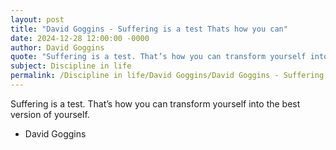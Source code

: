```yaml
---
layout: post
title: "David Goggins - Suffering is a test Thats how you can"
date: 2024-12-28 12:00:00 -0000
author: David Goggins
quote: "Suffering is a test. That’s how you can transform yourself into the best version of yourself."
subject: Discipline in life
permalink: /Discipline in life/David Goggins/David Goggins - Suffering is a test Thats how you can
---
```


Suffering is a test. That’s how you can transform yourself into the best version of yourself.

- David Goggins
